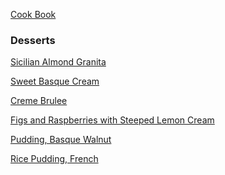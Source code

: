 [Cook Book](https://github.com/vmsmith/CookBook/blob/master/README.md)  

### Desserts  

[Sicilian Almond Granita]()  

[Sweet Basque Cream](https://github.com/vmsmith/CookBook/blob/master/dessert_cream_sweet-basque.md)  

[Creme Brulee](https://github.com/vmsmith/CookBook/blob/master/dessert_creme_brulee.md)  

[Figs and Raspberries with Steeped Lemon Cream](https://github.com/vmsmith/CookBook/blob/master/dessert_figs-raspberries-lemon-cream.md)

[Pudding, Basque Walnut](https://github.com/vmsmith/CookBook/blob/master/dessert_pudding_basque_walnut.md)  

[Rice Pudding, French]()  
